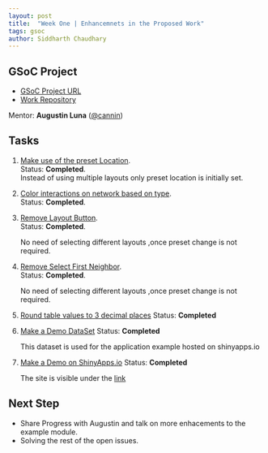 ```yaml
---
layout: post
title:  "Week One | Enhancemnets in the Proposed Work"
tags: gsoc
author: Siddharth Chaudhary
---
```


## GSoC Project

- [GSoC Project URL](https://summerofcode.withgoogle.com/programs/2023/projects/9bSOdy71)
- [Work Repository](https://github.com/sidd-2203/cellminercdb)

Mentor:
**Augustin Luna** ([@cannin](https://github.com/cannin))

## Tasks

1. [Make use of the preset Location](https://github.com/cannin/gsoc_2023_cellminercdb_networks/issues/1).  
    Status: **Completed**.        
    Instead of using multiple layouts only preset location is initially set.
   

2. [Color interactions on network based on type](https://github.com/cannin/gsoc_2023_cellminercdb_networks/issues/2).  
    Status: **Completed**.    
     

3. [Remove Layout Button](https://github.com/cannin/gsoc_2023_cellminercdb_networks/issues/4).  
    Status: **Completed**.  

    No need of selecting different layouts ,once preset change is not required.

4. [Remove Select First Neighbor](https://github.com/cannin/gsoc_2023_cellminercdb_networks/issues/5).  
    Status: **Completed**.  

    No need of selecting different layouts ,once preset change is not required.

5. [Round table values to 3 decimal places](https://github.com/cannin/gsoc_2023_cellminercdb_networks/issues/6)
    Status: **Completed**

6. [Make a Demo DataSet](https://github.com/cannin/gsoc_2023_cellminercdb_networks/issues/8)
    Status: **Completed**
    
    This dataset is used for the application example hosted on shinyapps.io

7. [Make a Demo on ShinyApps.io](https://github.com/cannin/gsoc_2023_cellminercdb_networks/issues/9)
    Status: **Completed**

    The site is visible under the [link](https://gsoc-cdb.shinyapps.io/gsoc-cdb/)


## Next Step

- Share Progress with Augustin and talk on more enhacements to the example module.
- Solving the rest of the open issues.
